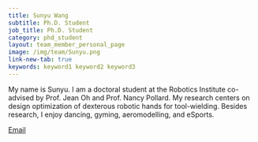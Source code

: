 ```yaml
---
title: Sunyu Wang
subtitle: Ph.D. Student
job_title: Ph.D. Student
category: phd_student
layout: team_member_personal_page
image: /img/team/Sunyu.png
link-new-tab: true
keywords: keyword1 keyword2 keyword3
---
```


My name is Sunyu. I am a doctoral student at the Robotics Institute co-advised
by Prof. Jean Oh and Prof. Nancy Pollard. My research centers on design
optimization of dexterous robotic hands for tool-wielding. Besides research,
I enjoy dancing, gyming, aeromodelling, and eSports.

[Email](mailto:sunyuw@andrew.cmu.edu)
